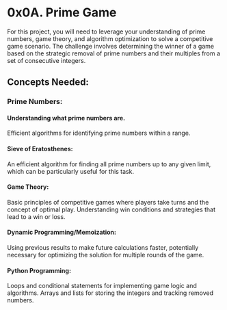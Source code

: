 # 0x0A. Prime Game

For this project, you will need to leverage your understanding of prime numbers, game theory, and algorithm optimization to solve a competitive game scenario. The challenge involves determining the winner of a game based on the strategic removal of prime numbers and their multiples from a set of consecutive integers.

## Concepts Needed:

### Prime Numbers:

#### Understanding what prime numbers are.

Efficient algorithms for identifying prime numbers within a range.

#### Sieve of Eratosthenes:

An efficient algorithm for finding all prime numbers up to any given limit, which can be particularly useful for this task.

#### Game Theory:

Basic principles of competitive games where players take turns and the concept of optimal play.
Understanding win conditions and strategies that lead to a win or loss.

#### Dynamic Programming/Memoization:

Using previous results to make future calculations faster, potentially necessary for optimizing the solution for multiple rounds of the game.

#### Python Programming:

Loops and conditional statements for implementing game logic and algorithms.
Arrays and lists for storing the integers and tracking removed numbers.

